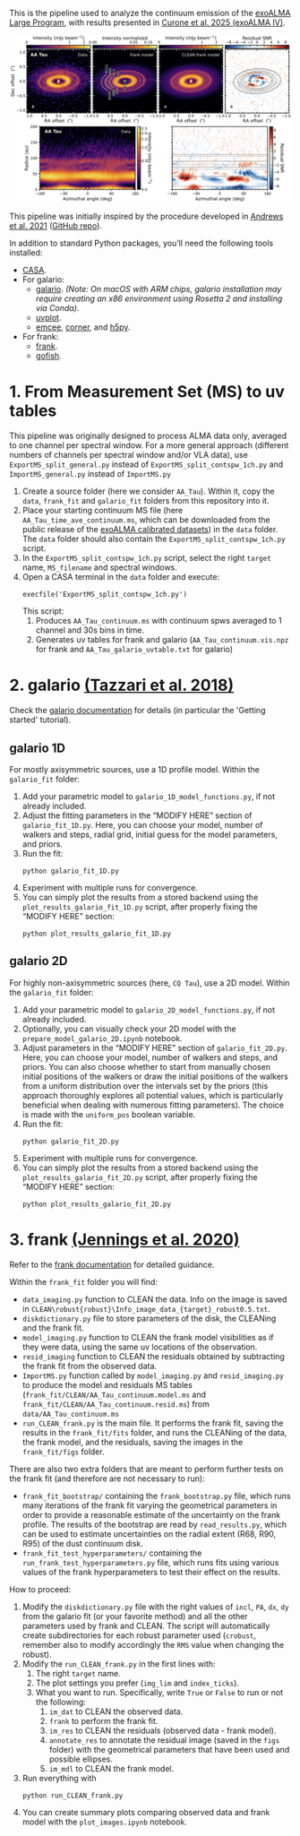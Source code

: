 This is the pipeline used to analyze the continuum emission of the [exoALMA Large Program](https://www.exoalma.com), with results presented in [Curone et al. 2025 (exoALMA IV)](https://ui.adsabs.harvard.edu/abs/2025ApJ...984L...9C/abstract).

![](./image_exoALMA_pipeline_AA_Tau.png)

This pipeline was initially inspired by the procedure developed in  [Andrews et al. 2021](https://ui.adsabs.harvard.edu/abs/2021ApJ...916...51A/abstract) ([GitHub repo](https://github.com/seanandrews/DSHARP_CPDs)).

In addition to standard Python packages, you’ll need the following tools installed:
- [CASA](https://casa.nrao.edu/casa_obtaining.shtml).
- For galario:
  - [galario](https://mtazzari.github.io/galario/). _(Note: On macOS with ARM chips, galario installation may require creating an x86 environment using Rosetta 2 and installing via Conda)_.
  - [uvplot](https://github.com/mtazzari/uvplot).
  - [emcee](https://emcee.readthedocs.io/en/stable/user/install/), [corner](https://corner.readthedocs.io/en/latest/install/), and [h5py](https://docs.h5py.org/en/latest/build.html).
- For frank:
  - [frank](https://github.com/discsim/frank).
  - [gofish](https://github.com/richteague/gofish).



# 1. From Measurement Set (MS) to uv tables

This pipeline was originally designed to process ALMA data only, averaged to one channel per spectral window. For a more general approach (different numbers of channels per spectral window and/or VLA data), use `ExportMS_split_general.py` instead of `ExportMS_split_contspw_1ch.py` and `ImportMS_general.py` instead of `ImportMS.py`


1. Create a source folder (here we consider `AA_Tau`). Within it, copy the `data`, `frank_fit` and `galario_fit` folders from this repository into it.
2. Place your starting continuum MS file (here `AA_Tau_time_ave_continuum.ms`, which can be downloaded from the public release of the [exoALMA calibrated datasets](https://bulk.cv.nrao.edu/exoalma/ms_public_release/)) in the `data` folder. The `data` folder should also contain the `ExportMS_split_contspw_1ch.py` script.
3. In the `ExportMS_split_contspw_1ch.py` script, select the right `target` name, `MS_filename` and spectral windows.
4. Open a CASA terminal in the `data` folder and execute:
   ```
   execfile('ExportMS_split_contspw_1ch.py')
   ``` 
   This script:
   1. Produces `AA_Tau_continuum.ms` with continuum spws averaged to 1 channel and 30s bins in time.
   2. Generates uv tables for frank and galario (`AA_Tau_continuum.vis.npz` for frank and `AA_Tau_galario_uvtable.txt` for galario)


# 2. galario [(Tazzari et al. 2018)](https://ui.adsabs.harvard.edu/abs/2018MNRAS.476.4527T/abstract)

Check the [galario documentation](https://mtazzari.github.io/galario/) for details (in particular the 'Getting started' tutorial).

## galario 1D 

For mostly axisymmetric sources, use a 1D profile model. Within the `galario_fit` folder:

1. Add your parametric model to `galario_1D_model_functions.py`, if not already included.
2. Adjust the fitting parameters in the “MODIFY HERE” section of `galario_fit_1D.py`. Here, you can choose your model, number of walkers and steps, radial grid, initial guess for the model parameters, and priors.
3. Run the fit:
   ```
   python galario_fit_1D.py
   ```
4. Experiment with multiple runs for convergence.
5. You can simply plot the results from a stored backend using the `plot_results_galario_fit_1D.py` script, after properly fixing the “MODIFY HERE” section:
   ```
   python plot_results_galario_fit_1D.py
   ```


## galario 2D

For highly non-axisymmetric sources (here, `CQ Tau`), use a 2D model. Within the `galario_fit` folder:

1. Add your parametric model to `galario_2D_model_functions.py`, if not already included.
2. Optionally, you can visually check your 2D model with the `prepare_model_galario_2D.ipynb` notebook.
3. Adjust parameters in the “MODIFY HERE” section of `galario_fit_2D.py`. Here, you can choose your model, number of walkers and steps, and priors. You can also choose whether to start from manually chosen initial positions of the walkers or draw the initial positions of the walkers from a uniform distribution over the intervals set by the priors (this approach thoroughly explores all potential values, which is particularly beneficial when dealing with numerous fitting parameters). The choice is made with the `uniform_pos` boolean variable.
4. Run the fit:
   ```
   python galario_fit_2D.py
   ```
5. Experiment with multiple runs for convergence.
6. You can simply plot the results from a stored backend using the `plot_results_galario_fit_2D.py` script, after properly fixing the “MODIFY HERE” section:
   ```
   python plot_results_galario_fit_2D.py
   ```

# 3. frank [(Jennings et al. 2020)](https://ui.adsabs.harvard.edu/abs/2020MNRAS.495.3209J/abstract)

Refer to the [frank documentation](https://discsim.github.io/frank/) for detailed guidance. 

Within the `frank_fit` folder you will find:
- `data_imaging.py` function to CLEAN the data. Info on the image is saved in `CLEAN\robust{robust}\Info_image_data_{target}_robust0.5.txt`.
- `diskdictionary.py` file to store parameters of the disk, the CLEANing and the frank fit.
- `model_imaging.py` function to CLEAN the frank model visibilities as if they were data, using the same uv locations of the observation.
- `resid_imaging` function to CLEAN the residuals obtained by subtracting the frank fit from the observed data.
- `ImportMS.py` function called by `model_imaging.py` and `resid_imaging.py` to produce the model and residuals MS tables (`frank_fit/CLEAN/AA_Tau_continuum.model.ms` and `frank_fit/CLEAN/AA_Tau_continuum.resid.ms`) from `data/AA_Tau_continuum.ms`
- `run_CLEAN_frank.py` is the main file. It performs the frank fit, saving the results in the `frank_fit/fits` folder, and runs the CLEANing of the data, the frank model, and the residuals, saving the images in the `frank_fit/figs` folder.

There are also two extra folders that are meant to perform further tests on the frank fit (and therefore are not necessary to run):
- `frank_fit_bootstrap/` containing the `frank_bootstrap.py` file, which runs many iterations of the frank fit varying the geometrical parameters in order to provide a reasonable estimate of the uncertainty on the frank profile. The results of the bootstrap are read by `read_results.py`, which can be used to estimate uncertainties on the radial extent (R68, R90, R95) of the dust continuum disk.
- `frank_fit_test_hyperparameters/` containing the `run_frank_test_hyperparameters.py` file, which runs fits using various values of the frank hyperparameters to test their effect on the results.


How to proceed:
1. Modify the `diskdictionary.py` file with the right values of `incl`, `PA`, `dx`, `dy` from the galario fit (or your favorite method) and all the other parameters used by frank and CLEAN. The script will automatically create subdirectories for each robust parameter used (`crobust`, remember also to modify accordingly the `RMS` value when changing the robust).
2. Modify the `run_CLEAN_frank.py` in the first lines with:
   1. The right `target` name.
   2. The plot settings you prefer (`img_lim` and `index_ticks`).
   3. What you want to run. Specifically, write `True` or `False` to run or not the following:
      1. `im_dat` to CLEAN the observed data.
      2. `frank`  to perform the frank fit.
      3. `im_res` to CLEAN the residuals (observed data - frank model).
      4. `annotate_res` to annotate the residual image (saved in the `figs` folder) with the geometrical parameters that have been used and possible ellipses.
      5. `im_mdl` to CLEAN the frank model.
3. Run everything with
   ```
   python run_CLEAN_frank.py
   ```
4. You can create summary plots comparing observed data and frank model with the `plot_images.ipynb` notebook.
